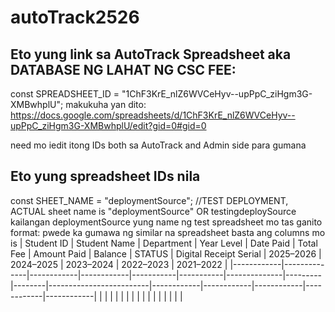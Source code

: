 # autoTrack2526
## Eto yung link sa AutoTrack Spreadsheet aka DATABASE NG LAHAT NG CSC FEE:
const SPREADSHEET_ID = "1ChF3KrE_nlZ6WVCeHyv--upPpC_ziHgm3G-XMBwhplU";
makukuha yan dito:
https://docs.google.com/spreadsheets/d/1ChF3KrE_nlZ6WVCeHyv--upPpC_ziHgm3G-XMBwhplU/edit?gid=0#gid=0

need mo iedit itong IDs both sa AutoTrack and Admin side para gumana
## Eto yung spreadsheet IDs nila
const SHEET_NAME = "deploymentSource"; //TEST DEPLOYMENT, ACTUAL sheet name is  "deploymentSource" OR testingdeploySource
kailangan deploymentSource yung name ng test spreadsheet mo tas ganito format:
pwede ka gumawa ng similar na spreadsheet basta ang columns mo is 
| Student ID | Student Name | Department | Year Level | Date Paid | Total Fee | Amount Paid | Balance | STATUS | Digital Receipt Serial | 2025–2026 | 2024–2025 | 2023–2024 | 2022–2023 | 2021–2022 |
|------------|--------------|------------|------------|-----------|-----------|--------------|---------|--------|-------------------------|------------|------------|------------|------------|------------|
|            |              |            |            |           |           |              |         |        |                         |            |            |            |            |            |



